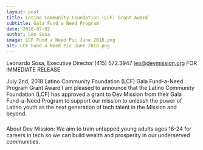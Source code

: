 ```yaml
---
layout: post
title: Latino Community Foundation (LCF) Grant Award
subtitle: Gala Fund a Need Program
date: 2018-07-02
author: Leo Sosa
image: LCF Fund a Need Pic June 2018.png
alt: LCF Fund a Need Pic June 2018.png
---
```

Leonardo Sosa, Executive Director
(415) 572.3947
leo@devmission.org
FOR IMMEDIATE RELEASE

July 2nd, 2018
Latino Community Foundation (LCF) Gala Fund-a-Need Program Grant Award
I am pleased to announce that the Latino Community Foundation (LCF) has approved a grant to Dev Mission from their Gala Fund-a-Need Program to support our mission to unleash the power of Latino youth as the next generation of tech talent in the Mission and beyond.
 
###
About Dev Mission: 
We aim to train untapped young adults ages 16-24 for careers in tech so we can build wealth and prosperity in our underserved communities.


